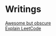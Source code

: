 # Writings

[Awesome but obscure](awesome-but-obscure.md)  
[Explain LeetCode](explain-leetcode.md)  
